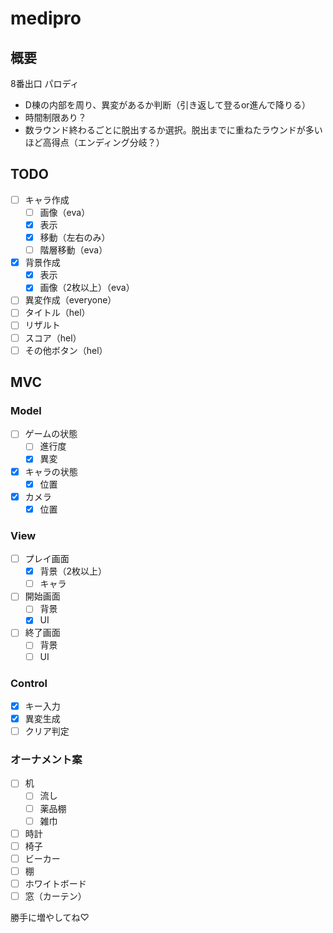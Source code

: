 # medipro

## 概要
8番出口 パロディ
- D棟の内部を周り、異変があるか判断（引き返して登るor進んで降りる）
- 時間制限あり？
- 数ラウンド終わるごとに脱出するか選択。脱出までに重ねたラウンドが多いほど高得点（エンディング分岐？）


## TODO
- [ ] キャラ作成
  - [ ] 画像（eva）
  - [x] 表示
  - [x] 移動（左右のみ）
  - [ ] 階層移動（eva）
- [x] 背景作成
  - [x] 表示
  - [x] 画像（2枚以上）（eva）
- [ ] 異変作成（everyone）
- [ ] タイトル（hel）
- [ ]  リザルト
  - [ ] スコア（hel）
  - [ ] その他ボタン（hel）

## MVC
### Model
- [ ] ゲームの状態
  - [ ] 進行度
  - [x] 異変
- [x] キャラの状態
  - [x] 位置
- [x] カメラ
  - [x] 位置

### View
- [ ] プレイ画面
  - [x] 背景（2枚以上）
  - [ ] キャラ
- [ ] 開始画面
  - [ ] 背景
  - [x] UI
- [ ] 終了画面
  - [ ] 背景
  - [ ] UI
 
### Control
- [x] キー入力
- [x] 異変生成
- [ ] クリア判定

### オーナメント案
- [ ] 机
  - [ ] 流し
  - [ ] 薬品棚
  - [ ] 雑巾
- [ ] 時計
- [ ] 椅子
- [ ] ビーカー
- [ ] 棚
- [ ] ホワイトボード
- [ ] 窓（カーテン）

勝手に増やしてね♡

